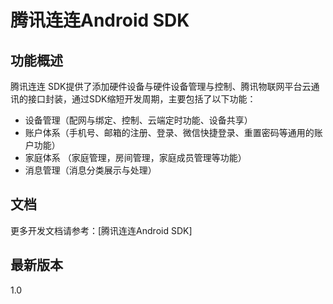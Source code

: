 # 腾讯连连Android SDK


## 功能概述

腾讯连连 SDK提供了添加硬件设备与硬件设备管理与控制、腾讯物联网平台云通讯的接口封装，通过SDK缩短开发周期，主要包括了以下功能：

- 设备管理（配网与绑定、控制、云端定时功能、设备共享）
- 账户体系（手机号、邮箱的注册、登录、微信快捷登录、重置密码等通用的账户功能）
- 家庭体系 （家庭管理，房间管理，家庭成员管理等功能）
- 消息管理（消息分类展示与处理）


## 文档

更多开发文档请参考：[腾讯连连Android SDK]

## 最新版本

1.0
